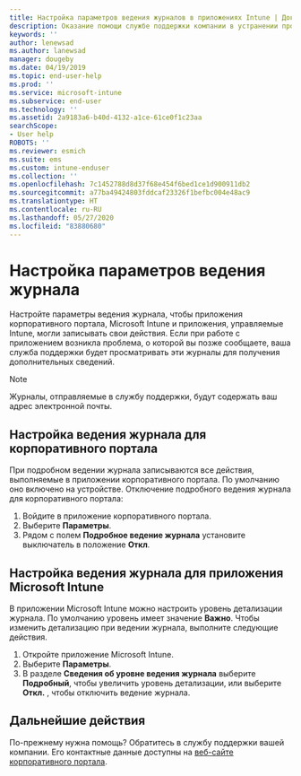 ```yaml
---
title: Настройка параметров ведения журналов в приложениях Intune | Документация Майкрософт
description: Оказание помощи службе поддержки компании в устранении проблем с устройством с помощью подробного ведения журналов
keywords: ''
author: lenewsad
ms.author: lanewsad
manager: dougeby
ms.date: 04/19/2019
ms.topic: end-user-help
ms.prod: ''
ms.service: microsoft-intune
ms.subservice: end-user
ms.technology: ''
ms.assetid: 2a9183a6-b40d-4132-a1ce-61ce0f1c23aa
searchScope:
- User help
ROBOTS: ''
ms.reviewer: esmich
ms.suite: ems
ms.custom: intune-enduser
ms.collection: ''
ms.openlocfilehash: 7c1452788d8d37f68e454f6bed1ce1d900911db2
ms.sourcegitcommit: a77ba49424803fddcaf23326f1befbc004e48ac9
ms.translationtype: HT
ms.contentlocale: ru-RU
ms.lasthandoff: 05/27/2020
ms.locfileid: "83880680"
---
```

# <a name="configure-logging-settings"></a>Настройка параметров ведения журнала

Настройте параметры ведения журнала, чтобы приложения корпоративного портала, Microsoft Intune и приложения, управляемые Intune, могли записывать свои действия. Если при работе с приложением возникла проблема, о которой вы позже сообщаете, ваша служба поддержки будет просматривать эти журналы для получения дополнительных сведений. 

> [!NOTE]
> Журналы, отправляемые в службу поддержки, будут содержать ваш адрес электронной почты.  

## <a name="configure-company-portal-logging"></a>Настройка ведения журнала для корпоративного портала
При подробном ведении журнала записываются все действия, выполняемые в приложении корпоративного портала. По умолчанию оно включено на устройстве. Отключение подробного ведения журнала для корпоративного портала:  

1. Войдите в приложение корпоративного портала.
2. Выберите **Параметры**.
3. Рядом с полем **Подробное ведение журнала** установите выключатель в положение **Откл**.

## <a name="configure-microsoft-intune-app-logging"></a>Настройка ведения журнала для приложения Microsoft Intune
В приложении Microsoft Intune можно настроить уровень детализации журнала. По умолчанию уровень имеет значение **Важно**. Чтобы изменить детализацию при ведении журнала, выполните следующие действия.  

1. Откройте приложение Microsoft Intune.  
2. Выберите **Параметры**.  
3. В разделе **Сведения об уровне ведения журнала** выберите **Подробный**, чтобы увеличить уровень детализации, или выберите **Откл.** , чтобы отключить ведение журнала.  

## <a name="next-steps"></a>Дальнейшие действия  

По-прежнему нужна помощь? Обратитесь в службу поддержки вашей компании. Его контактные данные доступны на [веб-сайте корпоративного портала](https://go.microsoft.com/fwlink/?linkid=2010980).  
